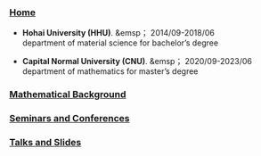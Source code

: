 ### [Home](https://ym-tang.github.io/Home/)

- **Hohai University (HHU)**.  &emsp；  2014/09-2018/06  
 department of material science for bachelor’s degree

- **Capital Normal University (CNU)**.  &emsp；  2020/09-2023/06  
 department of mathematics for master’s degree 

### [Mathematical Background](https://ym-tang.github.io/Mathematical/)
### [Seminars and Conferences](https://ym-tang.github.io/Seminars/)
### [Talks and Slides](https://ym-tang.github.io/Talks/)
